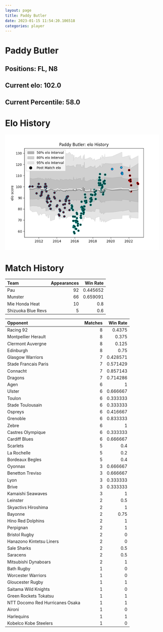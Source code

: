 ```yaml
---  
layout: page  
title: Paddy Butler  
date: 2023-01-15 11:54:20.106518  
categories: player  
---
```

# Paddy Butler

## Positions: FL, N8

## Current elo: 102.0

## Current Percentile: 58.0

# Elo History


![elo history](history_PaddyButler.png)
# Match History


| Team               |   Appearances |   Win Rate |
|:-------------------|--------------:|-----------:|
| Pau                |            92 |   0.445652 |
| Munster            |            66 |   0.659091 |
| Mie Honda Heat     |            10 |   0.8      |
| Shizuoka Blue Revs |             5 |   0.6      |

| Opponent                        |   Matches |   Win Rate |
|:--------------------------------|----------:|-----------:|
| Racing 92                       |         8 |   0.4375   |
| Montpellier Herault             |         8 |   0.375    |
| Clermont Auvergne               |         8 |   0.125    |
| Edinburgh                       |         8 |   0.75     |
| Glasgow Warriors                |         7 |   0.428571 |
| Stade Francais Paris            |         7 |   0.571429 |
| Connacht                        |         7 |   0.857143 |
| Dragons                         |         7 |   0.714286 |
| Agen                            |         6 |   1        |
| Ulster                          |         6 |   0.666667 |
| Toulon                          |         6 |   0.333333 |
| Stade Toulousain                |         6 |   0.333333 |
| Ospreys                         |         6 |   0.416667 |
| Grenoble                        |         6 |   0.833333 |
| Zebre                           |         6 |   1        |
| Castres Olympique               |         6 |   0.333333 |
| Cardiff Blues                   |         6 |   0.666667 |
| Scarlets                        |         5 |   0.4      |
| La Rochelle                     |         5 |   0.2      |
| Bordeaux Begles                 |         5 |   0.4      |
| Oyonnax                         |         3 |   0.666667 |
| Benetton Treviso                |         3 |   0.666667 |
| Lyon                            |         3 |   0.333333 |
| Brive                           |         3 |   0.333333 |
| Kamaishi Seawaves               |         3 |   1        |
| Leinster                        |         2 |   0.5      |
| Skyactivs Hiroshima             |         2 |   1        |
| Bayonne                         |         2 |   0.75     |
| Hino Red Dolphins               |         2 |   1        |
| Perpignan                       |         2 |   1        |
| Bristol Rugby                   |         2 |   0        |
| Hanazono Kintetsu Liners        |         2 |   0        |
| Sale Sharks                     |         2 |   0.5      |
| Saracens                        |         2 |   0.5      |
| Mitsubishi Dynaboars            |         2 |   1        |
| Bath Rugby                      |         1 |   0        |
| Worcester Warriors              |         1 |   0        |
| Gloucester Rugby                |         1 |   1        |
| Saitama Wild Knights            |         1 |   0        |
| Green Rockets Tokatsu           |         1 |   1        |
| NTT Docomo Red Hurricanes Osaka |         1 |   1        |
| Aironi                          |         1 |   0        |
| Harlequins                      |         1 |   1        |
| Kobelco Kobe Steelers           |         1 |   0        |